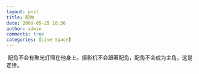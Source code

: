 ```yaml
---
layout: post
title: 配角
date: 2009-05-25 16:36
author: admin
comments: true
categories: [Live Space]
---
```

<div> 配角不会有聚光灯照在他身上。摄影机不会跟著配角，配角不会成为主角，这是定律。</div>
